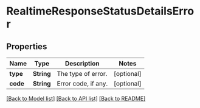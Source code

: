 # RealtimeResponseStatusDetailsError

## Properties
Name | Type | Description | Notes
------------ | ------------- | ------------- | -------------
**type** | **String** | The type of error. | [optional] 
**code** | **String** | Error code, if any. | [optional] 

[[Back to Model list]](../README.md#documentation-for-models) [[Back to API list]](../README.md#documentation-for-api-endpoints) [[Back to README]](../README.md)


